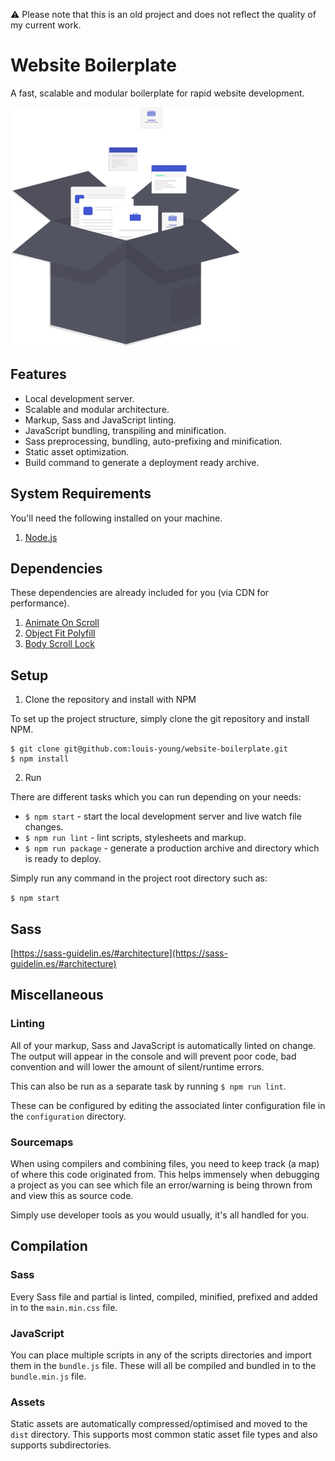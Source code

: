 ⚠️ Please note that this is an old project and does not reflect the quality of my current work.

# Website Boilerplate

A fast, scalable and modular boilerplate for rapid website development.

![# Static Boilerplate](documentation/static-boilerplate.svg)

## Features

- Local development server.
- Scalable and modular architecture.
- Markup, Sass and JavaScript linting.
- JavaScript bundling, transpiling and minification.
- Sass preprocessing, bundling, auto-prefixing and minification.
- Static asset optimization.
- Build command to generate a deployment ready archive.

## System Requirements

You'll need the following installed on your machine.

1.  [Node.js](https://nodejs.org/en/download/)

## Dependencies

These dependencies are already included for you (via CDN for performance).

1. [Animate On Scroll](https://michalsnik.github.io/aos/)
2. [Object Fit Polyfill](https://www.npmjs.com/package/objectFitPolyfill)
3. [Body Scroll Lock](https://www.npmjs.com/package/body-scroll-lock)

## Setup

1. Clone the repository and install with NPM

To set up the project structure, simply clone the git repository and install NPM.

```terminal
$ git clone git@github.com:louis-young/website-boilerplate.git
$ npm install
```

2. Run

There are different tasks which you can run depending on your needs:

- `$ npm start` - start the local development server and live watch file changes.
- `$ npm run lint` - lint scripts, stylesheets and markup.
- `$ npm run package` - generate a production archive and directory which is ready to deploy.

Simply run any command in the project root directory such as:

`$ npm start`

## Sass

[https://sass-guidelin.es/#architecture](https://sass-guidelin.es/#architecture)

## Miscellaneous

### Linting

All of your markup, Sass and JavaScript is automatically linted on change. The output will appear in the console and will prevent poor code, bad convention and will lower the amount of silent/runtime errors.

This can also be run as a separate task by running `$ npm run lint`.

These can be configured by editing the associated linter configuration file in the `configuration` directory.

### Sourcemaps

When using compilers and combining files, you need to keep track (a map) of where this code originated from. This helps immensely when debugging a project as you can see which file an error/warning is being thrown from and view this as source code.

Simply use developer tools as you would usually, it's all handled for you.

## Compilation

### Sass

Every Sass file and partial is linted, compiled, minified, prefixed and added in to the `main.min.css` file.

### JavaScript

You can place multiple scripts in any of the scripts directories and import them in the `bundle.js` file. These will all be compiled and bundled in to the `bundle.min.js` file.

### Assets

Static assets are automatically compressed/optimised and moved to the `dist` directory. This supports most common static asset file types and also supports subdirectories.
